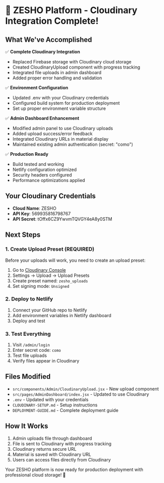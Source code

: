 # 🎉 ZESHO Platform - Cloudinary Integration Complete!

## What We've Accomplished

✅ **Complete Cloudinary Integration**

- Replaced Firebase storage with Cloudinary cloud storage
- Created CloudinaryUpload component with progress tracking
- Integrated file uploads in admin dashboard
- Added proper error handling and validation

✅ **Environment Configuration**

- Updated .env with your Cloudinary credentials
- Configured build system for production deployment
- Set up proper environment variable structure

✅ **Admin Dashboard Enhancement**

- Modified admin panel to use Cloudinary uploads
- Added upload success/error feedback
- Integrated Cloudinary URLs in material display
- Maintained existing admin authentication (secret: "como")

✅ **Production Ready**

- Build tested and working
- Netlify configuration optimized
- Security headers configured
- Performance optimizations applied

## Your Cloudinary Credentials

- **Cloud Name**: ZESHO
- **API Key**: 569935816798767
- **API Secret**: tOffx6CZ9YwvmTQVGY4eA8y0STM

## Next Steps

### 1. Create Upload Preset (REQUIRED)

Before your uploads will work, you need to create an upload preset:

1. Go to [Cloudinary Console](https://cloudinary.com/console)
2. Settings → Upload → Upload Presets
3. Create preset named: `zesho_uploads`
4. Set signing mode: `Unsigned`

### 2. Deploy to Netlify

1. Connect your GitHub repo to Netlify
2. Add environment variables in Netlify dashboard
3. Deploy and test

### 3. Test Everything

1. Visit `/admin/login`
2. Enter secret code: `como`
3. Test file uploads
4. Verify files appear in Cloudinary

## Files Modified

- `src/components/Admin/CloudinaryUpload.jsx` - New upload component
- `src/pages/AdminDashboard/index.jsx` - Updated to use Cloudinary
- `.env` - Updated with your credentials
- `CLOUDINARY-SETUP.md` - Setup instructions
- `DEPLOYMENT-GUIDE.md` - Complete deployment guide

## How It Works

1. Admin uploads file through dashboard
2. File is sent to Cloudinary with progress tracking
3. Cloudinary returns secure URL
4. Material is saved with Cloudinary URL
5. Users can access files directly from Cloudinary

Your ZESHO platform is now ready for production deployment with professional cloud storage! 🚀
